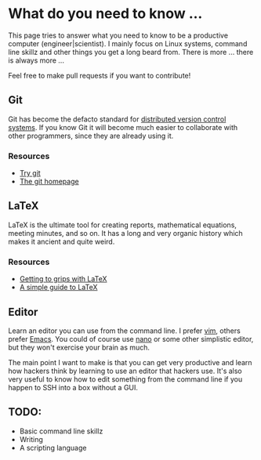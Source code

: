 # What do you need to know ...

This page tries to answer what you need to know to be a productive computer (engineer\|scientist). I mainly focus on Linux systems, command line skillz and other things you get a long beard from. There is more ... there is always more ...

Feel free to make pull requests if you want to contribute!

## Git

Git has become the defacto standard for [distributed version control systems](https://en.wikipedia.org/wiki/Distributed_version_control). If you know Git it will become much easier to collaborate with other programmers, since they are already using it.

### Resources

* [Try git](https://try.github.io/levels/1/challenges/1)
* [The git homepage](https://git-scm.com/)

## LaTeX

LaTeX is the ultimate tool for creating reports, mathematical equations, meeting minutes, and so on. It has a long and very organic history which makes it ancient and quite weird.

### Resources

* [Getting to grips with LaTeX](http://www.andy-roberts.net/writing/latex)
* [A simple guide to LaTeX](https://www.latex-tutorial.com/tutorials/)

## Editor

Learn an editor you can use from the command line. I prefer [vim](https://www.vim.org), others prefer [Emacs](https://www.gnu.org/software/emacs/). You could of course use [nano](https://www.nano-editor.org/) or some other simplistic editor, but they won't exercise your brain as much.

The main point I want to make is that you can get very productive and learn how hackers think by learning to use an editor that hackers use. It's also very useful to know how to edit something from the command line if you happen to SSH into a box without a GUI.

## TODO:

* Basic command line skillz
* Writing
* A scripting language
